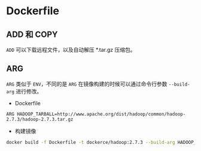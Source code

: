# Dockerfile

## ADD 和 COPY

`ADD` 可以下载远程文件，以及自动解压 *.tar.gz 压缩包。


## ARG

`ARG` 类似于 `ENV`，不同的是 `ARG` 在镜像构建的时候可以通过命令行参数 `--build-arg` 进行修改。

* Dockerfile

```
ARG HADOOP_TARBALL=http://www.apache.org/dist/hadoop/common/hadoop-2.7.3/hadoop-2.7.3.tar.gz
```

* 构建镜像

```bash
docker build -f Dockerfile -t dockerce/hadoop:2.7.3 --build-arg HADOOP_TARBALL=hadoop-2.7.3.tar.gz .
```